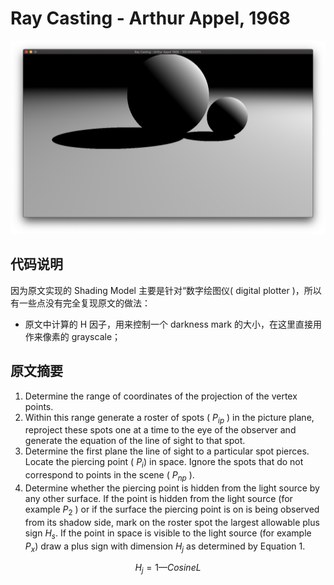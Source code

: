 # Ray Casting - Arthur Appel, 1968

![Screen Shot 2020-05-03 at 8.08.21 PM.png](./images/Screen-Shot-2020-05-03.png)

## 代码说明

因为原文实现的 Shading Model 主要是针对“数字绘图仪( digital plotter )，所以有一些点没有完全复现原文的做法：
- 原文中计算的 H 因子，用来控制一个 darkness mark 的大小，在这里直接用作来像素的 grayscale；

## 原文摘要

1. Determine the range of coordinates of the projection of the vertex points.
2. Within this range generate a roster of spots ( $P_{ip}$ ) in the picture plane, reproject these spots one at a time to the eye of the observer and generate the equation of the line of sight to that spot.
3. Determine the first plane the line of sight to a particular spot pierces. Locate the piercing point ( $P_i$) in space. Ignore the spots that do not correspond to points in the scene ( $P_{np}$ ).
4. Determine whether the piercing point is hidden from the light source by any other surface. If the point is hidden from the light source (for example $P_2$ ) or if the surface the piercing point is on is being observed from its shadow side, mark on the roster spot the largest allowable plus sign $H_s$. If the point in space is visible to the light source (for example $P_x$) draw a plus sign with dimension $H_j$ as determined by Equation 1.

$$
H_j = 1 — Cosine L
$$